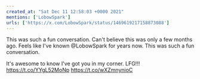 ```yaml
---
created_at: "Sat Dec 11 12:58:03 +0000 2021"
mentions: ['LobowSpark']
urls: ['https://x.com/LobowSpark/status/1469619217158873088']
---
```


This was such a fun conversation. Can't believe this was only a few months ago. Feels like I've known @LobowSpark for years now. This was such a fun conversation.

It's awesome to know I've got you in my corner. LFG!!! https://t.co/YYgL52MoNp https://t.co/wXZmnynioC